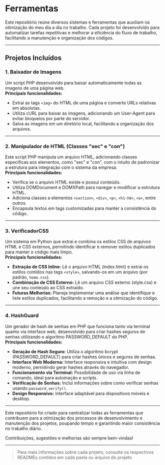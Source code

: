# Ferramentas

Este repositório reúne diversos sistemas e ferramentas que auxiliam na otimização do meu dia a dia no trabalho. Cada projeto foi desenvolvido para automatizar tarefas repetitivas e melhorar a eficiência do fluxo de trabalho, facilitando a manutenção e organização dos códigos.

---

## Projetos Incluídos

### 1. Baixador de Imagens

Um script PHP desenvolvido para baixar automaticamente todas as imagens de uma página web.  
**Principais funcionalidades:**
- Extrai as tags `<img>` do HTML de uma página e converte URLs relativas em absolutas.
- Utiliza cURL para baixar as imagens, adicionando um User-Agent para evitar bloqueios por parte do servidor.
- Salva as imagens em um diretório local, facilitando a organização dos arquivos.

---

### 2. Manipulador de HTML (Classes "sec" e "con")

Este script PHP manipula um arquivo HTML, adicionando classes específicas aos elementos, como "sec" e "con", com o intuito de padronizar a estrutura para integração com o sistema da empresa.  
**Principais funcionalidades:**
- Verifica se o arquivo HTML existe e possui conteúdo.
- Utiliza DOMDocument e DOMXPath para navegar e modificar a estrutura HTML.
- Adiciona classes a elementos `<section>`, `<div>`, `<p>`, `<h1-h6>`, `<a>`, entre outros.
- Encapsula textos em tags customizadas para manter a consistência do código.

---

### 3. VerificadorCSS

Um sistema em Python que extrai e combina os estilos CSS de arquivos HTML e CSS externos, permitindo identificar e remover estilos duplicados para manter o código mais limpo.  
**Principais funcionalidades:**
- **Extração de CSS Inline:** Lê o arquivo HTML (index.html) e extrai os estilos contidos nas tags `<style>`, salvando-os em um arquivo (por padrão, `home.css`).
- **Combinação de CSS Externo:** Lê um arquivo CSS externo (style.css) e une seu conteúdo ao CSS extraído.
- **Futuras Melhorias:** Planeja implementar uma análise que identifique e liste estilos duplicados, facilitando a remoção e a otimização do código.

---

### 4. HashGuard

Um gerador de hash de senhas em PHP que funciona tanto via terminal quanto via interface web, desenvolvido para criar hashes seguros de senhas utilizando o algoritmo PASSWORD_DEFAULT do PHP.  
**Principais funcionalidades:**
- **Geração de Hash Seguro:** Utiliza o algoritmo bcrypt (PASSWORD_DEFAULT) para criar hashes únicos e seguros de senhas.
- **Interface Web Moderna:** Interface responsiva e intuitiva com design moderno, permitindo gerar hashes através do navegador.
- **Funcionamento via Terminal:** Possibilidade de uso via linha de comando, ideal para automação e scripts.
- **Verificação de Senhas:** Inclui informações sobre como verificar senhas usando `password_verify()`.
- **Design Responsivo:** Interface adaptável para dispositivos móveis e desktop.

---

Este repositório foi criado para centralizar todas as ferramentas que contribuem para a otimização dos processos de desenvolvimento e manutenção dos projetos, poupando tempo e garantindo maior consistência no trabalho diário.

Contribuições, sugestões e melhorias são sempre bem-vindas!

---

> Para mais informações sobre cada projeto, consulte os respectivos READMEs contidos em cada pasta ou arquivo do projeto.